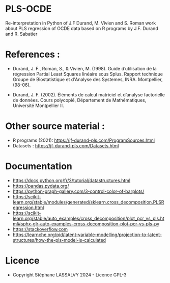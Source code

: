 # PLS-OCDE
Re-interpretation in Python of J.F Durand, M. Vivien and S. Roman work about PLS regression of OCDE data based on R programs by J.F. Durand and R. Sabatier

# References :
* Durand, J. F., Roman, S., & Vivien, M. (1998). Guide d’utilisation de la régression Partial Least Squares linéaire sous Splus. Rapport technique Groupe de Biostatistique et d'Analyse des Systemes, INRA. Montpellier, (98-06).

* Durand, J. F. (2002). Éléments de calcul matriciel et d’analyse factorielle de données. Cours polycopié, Département de Mathématiques, Université Montpellier II.

# Other source material :
* R programs (2021): https://jf-durand-pls.com/ProgramSources.html
* Datasets : https://jf-durand-pls.com/Datasets.html

# Documentation
* https://docs.python.org/fr/3/tutorial/datastructures.html
* https://pandas.pydata.org/
* https://python-graph-gallery.com/3-control-color-of-barplots/
* https://scikit-learn.org/stable/modules/generated/sklearn.cross_decomposition.PLSRegression.html
* https://scikit-learn.org/stable/auto_examples/cross_decomposition/plot_pcr_vs_pls.html#sphx-glr-auto-examples-cross-decomposition-plot-pcr-vs-pls-py
* https://stackoverflow.com
* https://learnche.org/pid/latent-variable-modelling/projection-to-latent-structures/how-the-pls-model-is-calculated

# Licence
* Copyright Stéphane LASSALVY 2024 - Licence GPL-3
